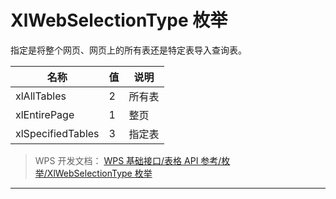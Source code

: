 # XlWebSelectionType 枚举

指定是将整个网页、网页上的所有表还是特定表导入查询表。

| 名称              | 值  | 说明   |
|-------------------|-----|--------|
| xlAllTables       | 2   | 所有表 |
| xlEntirePage      | 1   | 整页   |
| xlSpecifiedTables | 3   | 指定表 |

> WPS 开发文档： [WPS 基础接口/表格 API 参考/枚举/XlWebSelectionType 枚举](https://qn.cache.wpscdn.cn/encs/doc/office_v19/topics/WPS%20%E5%9F%BA%E7%A1%80%E6%8E%A5%E5%8F%A3/%E8%A1%A8%E6%A0%BC%20API%20%E5%8F%82%E8%80%83/%E6%9E%9A%E4%B8%BE/XlWebSelectionType%20%E6%9E%9A%E4%B8%BE.html)

------------------------------------------------------------------------
